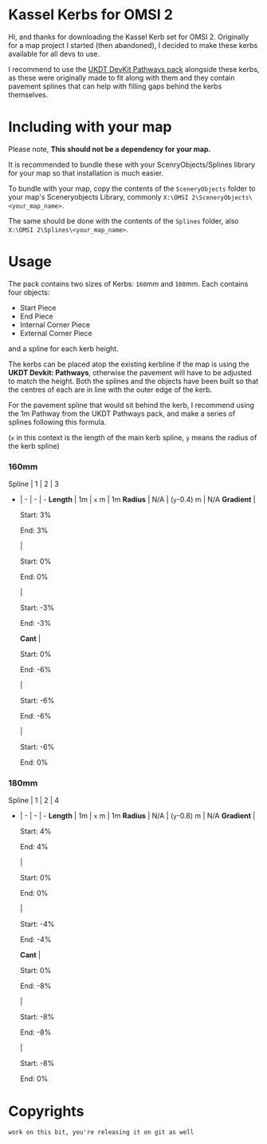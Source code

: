 # Kassel Kerbs for OMSI 2

Hi, and thanks for downloading the Kassel Kerb set for OMSI 2. Originally for a map project I started (then abandoned), I decided to make these kerbs available for all devs to use.

I recommend to use the [UKDT DevKit Pathways pack](https://fellowsfilm.com/downloads/ukdt-devkit-vol-1-pathways.1578/) alongside these kerbs, as these were originally made to fit along with them and they contain pavement splines that can help with filling gaps behind the kerbs themselves.

# Including with your map

Please note, **This should not be a dependency for your map.**

It is recommended to bundle these with your ScenryObjects/Splines library for your map so that installation is much easier.

To bundle with your map, copy the contents of the `SceneryObjects` folder to your map's Sceneryobjects Library, commonly
```X:\OMSI 2\SceneryObjects\<your_map_name>```.

The same should be done with the contents of the `Splines` folder, also
```X:\OMSI 2\Splines\<your_map_name>```.

# Usage

The pack contains two sizes of Kerbs: `160`mm and `180`mm. Each contains four objects:

- Start Piece
- End Piece
- Internal Corner Piece
- External Corner Piece

and a spline for each kerb height.

The kerbs can be placed atop the existing kerbline if the map is using the **UKDT Devkit: Pathways**, otherwise the pavement will have to be adjusted to match the height. Both the splines and the objects have been built so that the centres of each are in line with the outer edge of the kerb.

For the pavement spline that would sit behind the kerb, I recommend using the 1m Pathway from the UKDT Pathways pack, and make a series of splines following this formula.

(`x` in this context is the length of the main kerb spline, `y` means the radius of the kerb spline)

### 160mm

Spline | 1 | 2 | 3
- | - | - | -
**Length** | 1m | `x` m | 1m 
**Radius** | N/A | (`y`-0.4) m | N/A 
**Gradient** | <p>Start: 3%</p><p>End: 3%</p> | <p>Start: 0%</p><p>End: 0%</p> | <p>Start: -3%</p><p>End: -3%</p> 
**Cant** | <p>Start: 0%</p><p>End: -6%</p> | <p>Start: -6%</p><p>End: -6%</p> | <p>Start: -6%</p><p>End: 0%</p> 

### 180mm

Spline | 1 | 2 | 4
- | - | - | -
**Length** | 1m | `x` m | 1m 
**Radius** | N/A | (`y`-0.8) m | N/A 
**Gradient** | <p>Start: 4%</p><p>End: 4%</p> | <p>Start: 0%</p><p>End: 0%</p> | <p>Start: -4%</p><p>End: -4%</p> 
**Cant** | <p>Start: 0%</p><p>End: -8%</p> | <p>Start: -8%</p><p>End: -8%</p> | <p>Start: -8%</p><p>End: 0%</p> 

# Copyrights

`work on this bit, you're releasing it on git as well`